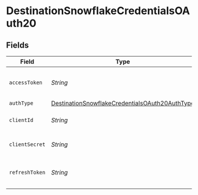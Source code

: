 # DestinationSnowflakeCredentialsOAuth20


## Fields

| Field                                                                                                                   | Type                                                                                                                    | Required                                                                                                                | Description                                                                                                             |
| ----------------------------------------------------------------------------------------------------------------------- | ----------------------------------------------------------------------------------------------------------------------- | ----------------------------------------------------------------------------------------------------------------------- | ----------------------------------------------------------------------------------------------------------------------- |
| `accessToken`                                                                                                           | *String*                                                                                                                | :heavy_check_mark:                                                                                                      | Enter you application's Access Token                                                                                    |
| `authType`                                                                                                              | [DestinationSnowflakeCredentialsOAuth20AuthType](../../models/shared/DestinationSnowflakeCredentialsOAuth20AuthType.md) | :heavy_minus_sign:                                                                                                      | N/A                                                                                                                     |
| `clientId`                                                                                                              | *String*                                                                                                                | :heavy_minus_sign:                                                                                                      | Enter your application's Client ID                                                                                      |
| `clientSecret`                                                                                                          | *String*                                                                                                                | :heavy_minus_sign:                                                                                                      | Enter your application's Client secret                                                                                  |
| `refreshToken`                                                                                                          | *String*                                                                                                                | :heavy_check_mark:                                                                                                      | Enter your application's Refresh Token                                                                                  |